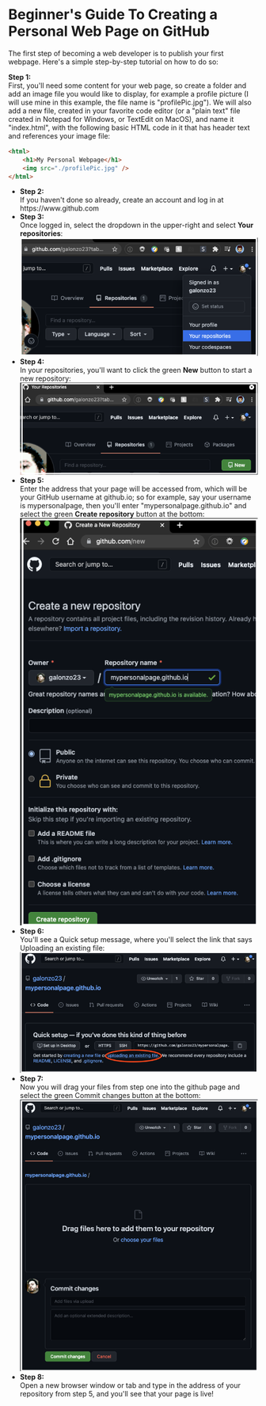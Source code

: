 <h1>Beginner's Guide To Creating a Personal Web Page on GitHub</h1>

The first step of becoming a web developer is to publish your first webpage. Here's a simple step-by-step tutorial on how to do so:

<b>Step 1:</b><br> 
First, you'll need some content for your web page, so create a folder and add an image file you would like to display, for example a profile picture (I will use mine in this example, the file name is "profilePic.jpg"). We will also add a new file, created in your favorite code editor (or a "plain text" file created in Notepad for Windows, or TextEdit on MacOS), and name it "index.html", with the following basic HTML code in it that has header text and references your image file:
```html
<html>
    <h1>My Personal Webpage</h1>
    <img src="./profilePic.jpg" />
</html>
```
<ul><li><b>Step 2:</b><br>If you haven't done so already, create an account and log in at https://www.github.com</li>

<li><b>Step 3:</b><br>
Once logged in, select the dropdown in the upper-right and select <b>Your repositories</b>:<br>
<img src="screens/screen01.png" /></li>

<li><b>Step 4:</b><br>
In your repositories, you'll want to click the green <b>New</b> button to start a new repository:<br>
<img src="screens/screen02.png" /></li>

<li><b>Step 5:</b><br>
Enter the address that your page will be accessed from, which will be your GitHub username at github.io; so for example, say your username is mypersonalpage, then you'll enter "mypersonalpage.github.io" and select the green <b>Create repository</b> button at the bottom:<br>
<img src="screens/screen03.png" /></li>

<li><b>Step 6:</b><br>
You'll see a Quick setup message, where you'll select the link that says Uploading an existing file:<br>
<img src="screens/screen04.png" /></li>

<li><b>Step 7:</b><br>
Now you will drag your files from step one into the github page and select the green Commit changes button at the bottom:<br>
<img src="screens/screen05.png" /></li>

<li><b>Step 8:</b><br>
Open a new browser window or tab and type in the address of your repository from step 5, and you'll see that your page is live!</li></ul>
